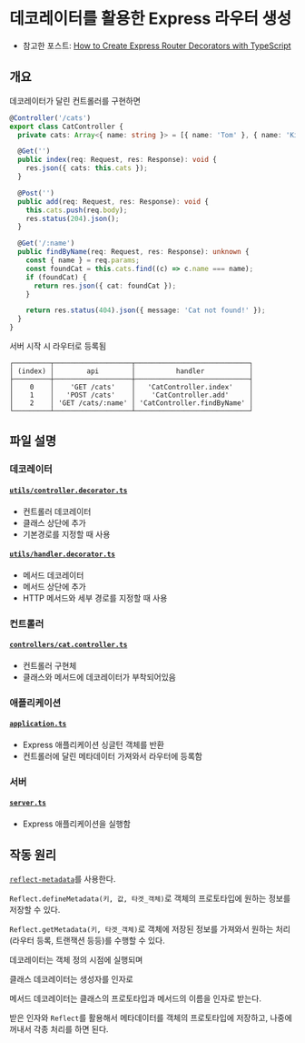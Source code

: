 # 데코레이터를 활용한 Express 라우터 생성

- 참고한 포스트: [How to Create Express Router Decorators with TypeScript](https://javascript.plainenglish.io/how-to-write-simple-router-decorators-for-expressjs-with-typescript-3b8340b4d453)

## 개요

데코레이터가 달린 컨트롤러를 구현하면

```ts
@Controller('/cats')
export class CatController {
  private cats: Array<{ name: string }> = [{ name: 'Tom' }, { name: 'Kitty' }];

  @Get('')
  public index(req: Request, res: Response): void {
    res.json({ cats: this.cats });
  }

  @Post('')
  public add(req: Request, res: Response): void {
    this.cats.push(req.body);
    res.status(204).json();
  }

  @Get('/:name')
  public findByName(req: Request, res: Response): unknown {
    const { name } = req.params;
    const foundCat = this.cats.find((c) => c.name === name);
    if (foundCat) {
      return res.json({ cat: foundCat });
    }

    return res.status(404).json({ message: 'Cat not found!' });
  }
}
```

서버 시작 시 라우터로 등록됨

```text
┌─────────┬───────────────────┬────────────────────────────┐
│ (index) │        api        │          handler           │
├─────────┼───────────────────┼────────────────────────────┤
│    0    │    'GET /cats'    │   'CatController.index'    │
│    1    │   'POST /cats'    │    'CatController.add'     │
│    2    │ 'GET /cats/:name' │ 'CatController.findByName' │
└─────────┴───────────────────┴────────────────────────────┘
```

## 파일 설명

### 데코레이터

#### [`utils/controller.decorator.ts`](src/utils/controller.decorator.ts)
- 컨트롤러 데코레이터
- 클래스 상단에 추가
- 기본경로를 지정할 때 사용

#### [`utils/handler.decorator.ts`](src/utils/handler.decorator.ts)
- 메서드 데코레이터
- 메서드 상단에 추가
- HTTP 메서드와 세부 경로를 지정할 때 사용

### 컨트롤러

#### [`controllers/cat.controller.ts`](src/controllers/cat.controller.ts)
- 컨트롤러 구현체
- 클래스와 메서드에 데코레이터가 부착되어있음

### 애플리케이션

#### [`application.ts`](src/application.ts)
- Express 애플리케이션 싱글턴 객체를 반환
- 컨트롤러에 달린 메타데이터 가져와서 라우터에 등록함

### 서버

#### [`server.ts`](src/server.ts)
- Express 애플리케이션을 실행함

## 작동 원리

[`reflect-metadata`](https://www.npmjs.com/package/reflect-metadata)를 사용한다.

`Reflect.defineMetadata(키, 값, 타겟_객체)`로 객체의 프로토타입에 원하는 정보를 저장할 수 있다.

`Reflect.getMetadata(키, 타겟_객체)`로 객체에 저장된 정보를 가져와서 원하는 처리(라우터 등록, 트랜잭션 등등)를 수행할 수 있다.

데코레이터는 객체 정의 시점에 실행되며

클래스 데코레이터는 생성자를 인자로

메서드 데코레이터는 클래스의 프로토타입과 메서드의 이름을 인자로 받는다.

받은 인자와 `Reflect`를 활용해서 메타데이터를 객체의 프로토타입에 저장하고, 나중에 꺼내서 각종 처리를 하면 된다.
